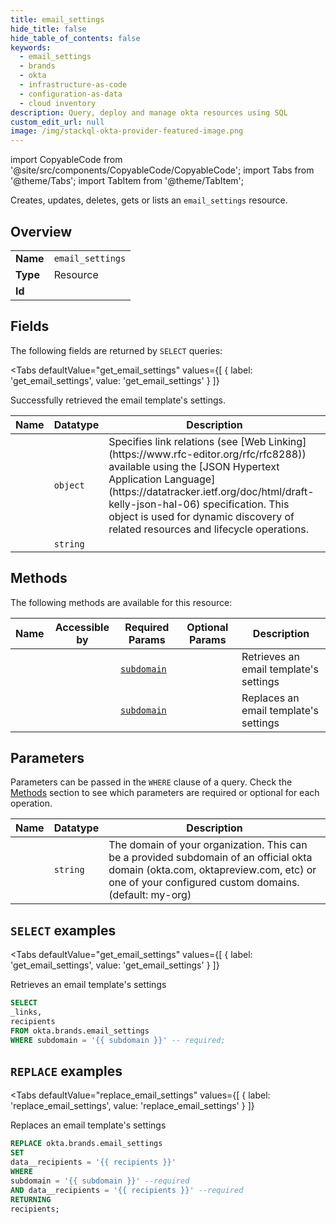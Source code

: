 ```yaml
--- 
title: email_settings
hide_title: false
hide_table_of_contents: false
keywords:
  - email_settings
  - brands
  - okta
  - infrastructure-as-code
  - configuration-as-data
  - cloud inventory
description: Query, deploy and manage okta resources using SQL
custom_edit_url: null
image: /img/stackql-okta-provider-featured-image.png
---
```


import CopyableCode from '@site/src/components/CopyableCode/CopyableCode';
import Tabs from '@theme/Tabs';
import TabItem from '@theme/TabItem';

Creates, updates, deletes, gets or lists an <code>email_settings</code> resource.

## Overview
<table><tbody>
<tr><td><b>Name</b></td><td><code>email_settings</code></td></tr>
<tr><td><b>Type</b></td><td>Resource</td></tr>
<tr><td><b>Id</b></td><td><CopyableCode code="okta.brands.email_settings" /></td></tr>
</tbody></table>

## Fields

The following fields are returned by `SELECT` queries:

<Tabs
    defaultValue="get_email_settings"
    values={[
        { label: 'get_email_settings', value: 'get_email_settings' }
    ]}
>
<TabItem value="get_email_settings">

Successfully retrieved the email template's settings.

<table>
<thead>
    <tr>
    <th>Name</th>
    <th>Datatype</th>
    <th>Description</th>
    </tr>
</thead>
<tbody>
<tr>
    <td><CopyableCode code="_links" /></td>
    <td><code>object</code></td>
    <td>Specifies link relations (see [Web Linking](https://www.rfc-editor.org/rfc/rfc8288)) available using the [JSON Hypertext Application Language](https://datatracker.ietf.org/doc/html/draft-kelly-json-hal-06) specification. This object is used for dynamic discovery of related resources and lifecycle operations.</td>
</tr>
<tr>
    <td><CopyableCode code="recipients" /></td>
    <td><code>string</code></td>
    <td></td>
</tr>
</tbody>
</table>
</TabItem>
</Tabs>

## Methods

The following methods are available for this resource:

<table>
<thead>
    <tr>
    <th>Name</th>
    <th>Accessible by</th>
    <th>Required Params</th>
    <th>Optional Params</th>
    <th>Description</th>
    </tr>
</thead>
<tbody>
<tr>
    <td><a href="#get_email_settings"><CopyableCode code="get_email_settings" /></a></td>
    <td><CopyableCode code="select" /></td>
    <td><a href="#parameter-subdomain"><code>subdomain</code></a></td>
    <td></td>
    <td>Retrieves an email template's settings</td>
</tr>
<tr>
    <td><a href="#replace_email_settings"><CopyableCode code="replace_email_settings" /></a></td>
    <td><CopyableCode code="replace" /></td>
    <td><a href="#parameter-subdomain"><code>subdomain</code></a></td>
    <td></td>
    <td>Replaces an email template's settings</td>
</tr>
</tbody>
</table>

## Parameters

Parameters can be passed in the `WHERE` clause of a query. Check the [Methods](#methods) section to see which parameters are required or optional for each operation.

<table>
<thead>
    <tr>
    <th>Name</th>
    <th>Datatype</th>
    <th>Description</th>
    </tr>
</thead>
<tbody>
<tr id="parameter-subdomain">
    <td><CopyableCode code="subdomain" /></td>
    <td><code>string</code></td>
    <td>The domain of your organization. This can be a provided subdomain of an official okta domain (okta.com, oktapreview.com, etc) or one of your configured custom domains. (default: my-org)</td>
</tr>
</tbody>
</table>

## `SELECT` examples

<Tabs
    defaultValue="get_email_settings"
    values={[
        { label: 'get_email_settings', value: 'get_email_settings' }
    ]}
>
<TabItem value="get_email_settings">

Retrieves an email template's settings

```sql
SELECT
_links,
recipients
FROM okta.brands.email_settings
WHERE subdomain = '{{ subdomain }}' -- required;
```
</TabItem>
</Tabs>


## `REPLACE` examples

<Tabs
    defaultValue="replace_email_settings"
    values={[
        { label: 'replace_email_settings', value: 'replace_email_settings' }
    ]}
>
<TabItem value="replace_email_settings">

Replaces an email template's settings

```sql
REPLACE okta.brands.email_settings
SET 
data__recipients = '{{ recipients }}'
WHERE 
subdomain = '{{ subdomain }}' --required
AND data__recipients = '{{ recipients }}' --required
RETURNING
recipients;
```
</TabItem>
</Tabs>
